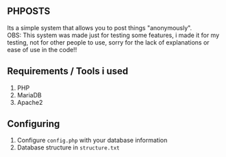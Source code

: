 ## PHPOSTS
Its a simple system that allows you to post things "anonymously".<br>
OBS: This system was made just for testing some features, i made it for my testing, not for other people to use, sorry for the lack of explanations or ease of use in the code!!

Requirements / Tools i used
------------
1. PHP 
2. MariaDB
3. Apache2

Configuring
------------
1. Configure `config.php` with your database information
2. Database structure in `structure.txt`
